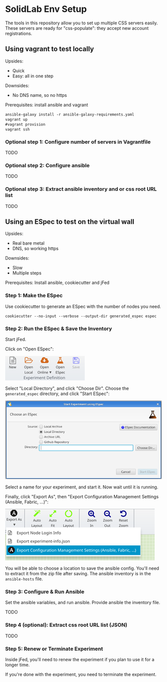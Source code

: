 # SolidLab Env Setup

The tools in this repository allow you to set up multiple CSS servers easily.
These servers are ready for "css-populate": they accept new account registrations. 

## Using vagrant to test locally

Upsides:
- Quick
- Easy: all in one step

Downsides:
- No DNS name, so no https

Prerequisites: install ansible and vagrant

```shell
ansible-galaxy install -r ansible-galaxy-requirements.yaml
vagrant up
#vagrant provision
vagrant ssh
```

### Optional step 1: Configure number of servers in Vagrantfile

TODO

### Optional step 2: Configure ansible

TODO

### Optional step 3: Extract ansible inventory and or css root URL list

TODO



## Using an ESpec to test on the virtual wall

Upsides:
- Real bare metal
- DNS, so working https

Downsides:
- Slow
- Multiple steps

Prerequisites: Install ansible, cookiecutter and jFed

### Step 1: Make the ESpec

Use cookiecutter to generate an ESpec with the number of nodes you need.

```shell
cookiecutter --no-input --verbose --output-dir generated_espec espec
```

### Step 2: Run the ESpec & Save the Inventory

Start jFed.

Click on "Open ESpec":

![Alt text](img/jfed-open-espec.png)

Select "Local Directory", and click "Choose Dir".
Choose the `generated_espec` directory, and click "Start ESpec":

![Alt text](img/jfed-start-espec.png)

Select a name for your experiment, and start it. Now wait until it is running.

Finally, click "Export As", then "Export Configuration Management Settings (Ansible, Fabric, ...)":

![Alt text](img/jfed-export-inventory.png)

You will be able to choose a location to save the ansible config. You'll need to extract it from the zip file after saving.
The ansible inventory is in the `ansible-hosts` file.

### Step 3: Configure & Run Ansible

Set the ansible variables, and run ansible. Provide ansible the inventory file.

TODO

### Step 4 (optional): Extract css root URL list (JSON) 

TODO

### Step 5: Renew or Terminate Experiment

Inside jFed, you'll need to renew the experiment if you plan to use it for a longer time.

If you're done with the experiment, you need to terminate the experiment.
